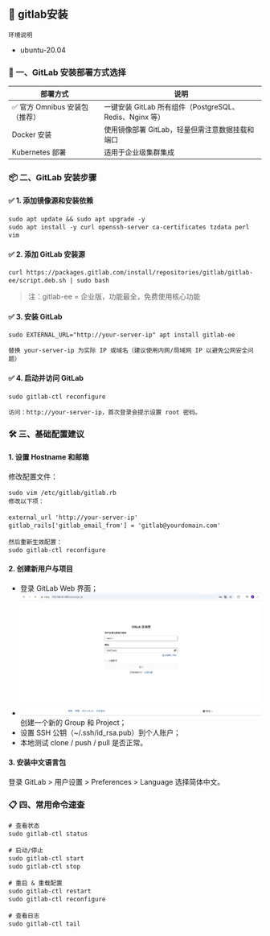 ## 📝 gitlab安装
`环境说明`
- ubuntu-20.04

### 🧱 一、GitLab 安装部署方式选择
| 部署方式                 | 说明                                         | 
| -------------------- | ------------------------------------------ | 
| ✅ 官方 Omnibus 安装包（推荐） | 一键安装 GitLab 所有组件（PostgreSQL、Redis、Nginx 等） | 
| Docker 安装            | 使用镜像部署 GitLab，轻量但需注意数据挂载和端口                |
| Kubernetes 部署        | 适用于企业级集群集成                                 | 

### 📦 二、GitLab 安装步骤
#### ✅ 1. 添加镜像源和安装依赖
```
sudo apt update && sudo apt upgrade -y
sudo apt install -y curl openssh-server ca-certificates tzdata perl vim
```
#### ✅ 2. 添加 GitLab 安装源
```
curl https://packages.gitlab.com/install/repositories/gitlab/gitlab-ee/script.deb.sh | sudo bash
```
> 注：gitlab-ee = 企业版，功能最全，免费使用核心功能

#### ✅ 3. 安装 GitLab
```
sudo EXTERNAL_URL="http://your-server-ip" apt install gitlab-ee
```
`替换 your-server-ip 为实际 IP 或域名（建议使用内网/局域网 IP 以避免公网安全问题）`

#### ✅ 4. 启动并访问 GitLab
```
sudo gitlab-ctl reconfigure
```
`访问：http://your-server-ip，首次登录会提示设置 root 密码。`

### 🛠 三、基础配置建议
#### 1. 设置 Hostname 和邮箱
修改配置文件：
```
sudo vim /etc/gitlab/gitlab.rb
修改以下项：

external_url 'http://your-server-ip'
gitlab_rails['gitlab_email_from'] = 'gitlab@yourdomain.com'

然后重新生效配置：
sudo gitlab-ctl reconfigure
```
#### 2. 创建新用户与项目
- 登录 GitLab Web 界面；
- ![image-20250619142958928](assets/image-20250619142958928.png)创建一个新的 Group 和 Project；
- 设置 SSH 公钥（~/.ssh/id_rsa.pub）到个人账户；
- 本地测试 clone / push / pull 是否正常。

#### 3. 安装中文语言包
登录 GitLab > 用户设置 > Preferences > Language 选择简体中文。

### 📋 四、常用命令速查
```
# 查看状态
sudo gitlab-ctl status

# 启动/停止
sudo gitlab-ctl start
sudo gitlab-ctl stop

# 重启 & 重载配置
sudo gitlab-ctl restart
sudo gitlab-ctl reconfigure

# 查看日志
sudo gitlab-ctl tail
```